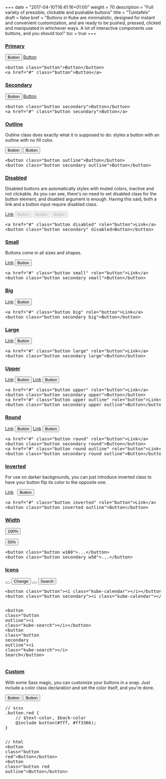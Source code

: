 +++
date = "2017-04-10T16:41:16+01:00"
weight = 70
description = "Full variety of pressible, clickable and pushable buttons"
title = "Tuintafels"
draft = false
bref =  "Buttons in Kube are minimalistic, designed for instant and convenient customization, and are ready to be pushed, pressed, clicked and manipulated in whichever ways. A lot of interactive components use buttons, and you should too!"
toc = true
+++

<h3 class="section-head" id="h-primary"><a href="#h-primary">Primary</a></h3>
<div class="example">
  <button class="button">Button</button> <a class="button" href="#">Button</a>
  <pre class="code"><span class="hljs-tag">&lt;<span class="hljs-name">button</span> <span class="hljs-attr">class</span>=<span class="hljs-string">"button"</span>&gt;</span>Button<span class="hljs-tag">&lt;/<span class="hljs-name">button</span>&gt;</span>
<span class="hljs-tag">&lt;<span class="hljs-name">a</span> <span class="hljs-attr">href</span>=<span class="hljs-string">"#"</span> <span class="hljs-attr">class</span>=<span class="hljs-string">"button"</span>&gt;</span>Button<span class="hljs-tag">&lt;/<span class="hljs-name">a</span>&gt;</span></pre>
</div>
<h3 class="section-head" id="h-secondary"><a href="#h-secondary">Secondary</a></h3>
<div class="example">
  <button class="button secondary">Button</button> <a class="button secondary" href="#">Button</a>
  <pre class="code"><span class="hljs-tag">&lt;<span class="hljs-name">button</span> <span class="hljs-attr">class</span>=<span class="hljs-string">"button secondary"</span>&gt;</span>Button<span class="hljs-tag">&lt;/<span class="hljs-name">button</span>&gt;</span>
<span class="hljs-tag">&lt;<span class="hljs-name">a</span> <span class="hljs-attr">href</span>=<span class="hljs-string">"#"</span> <span class="hljs-attr">class</span>=<span class="hljs-string">"button secondary"</span>&gt;</span>Button<span class="hljs-tag">&lt;/<span class="hljs-name">a</span>&gt;</span></pre>
</div>
<h3 class="section-head" id="h-outline"><a href="#h-outline">Outline</a></h3>
<p>Outline class does exactly what it is supposed to do: styles a button with an outline with no fill color.</p>
<div class="example">
  <button class="button outline">Button</button> <button class="button secondary outline">Button</button>
  <pre class="code">&lt;<span class="hljs-keyword">button</span> class=<span class="hljs-string">"button outline"</span>&gt;<span class="hljs-keyword">Button</span>&lt;/<span class="hljs-keyword">button</span>&gt;
&lt;<span class="hljs-keyword">button</span> class=<span class="hljs-string">"button secondary outline"</span>&gt;<span class="hljs-keyword">Button</span>&lt;/<span class="hljs-keyword">button</span>&gt;</pre>
</div>
<h3 class="section-head" id="h-disabled"><a href="#h-disabled">Disabled</a></h3>
<p>Disabled buttons are automatically styles with muted colors, inactive and not clickable. As you can see, there's no need to set disabled class for the button element, and disabled argument is enough. Having this said, both a link and a button input require disabled class.</p>
<div class="example">
  <a class="button disabled" href="#" role="button">Link</a> <button class="button secondary" disabled>Button</button> <button class="button outline" disabled>Button</button> <button class="button secondary outline" disabled>Button</button>
</div>
<pre class="code"><span class="hljs-tag">&lt;<span class="hljs-name">a</span> <span class="hljs-attr">href</span>=<span class="hljs-string">"#"</span> <span class="hljs-attr">class</span>=<span class="hljs-string">"button disabled"</span> <span class="hljs-attr">role</span>=<span class="hljs-string">"button"</span>&gt;</span>Link<span class="hljs-tag">&lt;/<span class="hljs-name">a</span>&gt;</span>
<span class="hljs-tag">&lt;<span class="hljs-name">button</span> <span class="hljs-attr">class</span>=<span class="hljs-string">"button secondary"</span> <span class="hljs-attr">disabled</span>&gt;</span>Button<span class="hljs-tag">&lt;/<span class="hljs-name">button</span>&gt;</span></pre>
<h3 class="section-head" id="h-small"><a href="#h-small">Small</a></h3>
<p>Buttons come in all sizes and shapes.</p>
<div class="example">
  <a class="button small" href="#" role="button">Link</a> <button class="button secondary small">Button</button>
</div>
<pre class="code"><span class="hljs-tag">&lt;<span class="hljs-name">a</span> <span class="hljs-attr">href</span>=<span class="hljs-string">"#"</span> <span class="hljs-attr">class</span>=<span class="hljs-string">"button small"</span> <span class="hljs-attr">role</span>=<span class="hljs-string">"button"</span>&gt;</span>Link<span class="hljs-tag">&lt;/<span class="hljs-name">a</span>&gt;</span>
<span class="hljs-tag">&lt;<span class="hljs-name">button</span> <span class="hljs-attr">class</span>=<span class="hljs-string">"button secondary small"</span>&gt;</span>Button<span class="hljs-tag">&lt;/<span class="hljs-name">button</span>&gt;</span></pre>
<h3 class="section-head" id="h-big"><a href="#h-big">Big</a></h3>
<div class="example">
  <a class="button big" href="#" role="button">Link</a> <button class="button secondary big">Button</button>
</div>
<pre class="code"><span class="hljs-tag">&lt;<span class="hljs-name">a</span> <span class="hljs-attr">href</span>=<span class="hljs-string">"#"</span> <span class="hljs-attr">class</span>=<span class="hljs-string">"button big"</span> <span class="hljs-attr">role</span>=<span class="hljs-string">"button"</span>&gt;</span>Link<span class="hljs-tag">&lt;/<span class="hljs-name">a</span>&gt;</span>
<span class="hljs-tag">&lt;<span class="hljs-name">button</span> <span class="hljs-attr">class</span>=<span class="hljs-string">"button secondary big"</span>&gt;</span>Button<span class="hljs-tag">&lt;/<span class="hljs-name">button</span>&gt;</span></pre>
<h3 class="section-head" id="h-large"><a href="#h-large">Large</a></h3>
<div class="example">
  <a class="button large" href="#" role="button">Link</a> <button class="button secondary large">Button</button>
</div>
<pre class="code"><span class="hljs-tag">&lt;<span class="hljs-name">a</span> <span class="hljs-attr">href</span>=<span class="hljs-string">"#"</span> <span class="hljs-attr">class</span>=<span class="hljs-string">"button large"</span> <span class="hljs-attr">role</span>=<span class="hljs-string">"button"</span>&gt;</span>Link<span class="hljs-tag">&lt;/<span class="hljs-name">a</span>&gt;</span>
<span class="hljs-tag">&lt;<span class="hljs-name">button</span> <span class="hljs-attr">class</span>=<span class="hljs-string">"button secondary large"</span>&gt;</span>Button<span class="hljs-tag">&lt;/<span class="hljs-name">button</span>&gt;</span></pre>
<h3 class="section-head" id="h-upper"><a href="#h-upper">Upper</a></h3>
<div class="example">
  <a class="button upper" href="#" role="button">Link</a> <button class="button secondary upper">Button</button> <a class="button upper outline" href="#" role="button">Link</a> <button class="button secondary upper outline">Button</button>
</div>
<pre class="code"><span class="hljs-tag">&lt;<span class="hljs-name">a</span> <span class="hljs-attr">href</span>=<span class="hljs-string">"#"</span> <span class="hljs-attr">class</span>=<span class="hljs-string">"button upper"</span> <span class="hljs-attr">role</span>=<span class="hljs-string">"button"</span>&gt;</span>Link<span class="hljs-tag">&lt;/<span class="hljs-name">a</span>&gt;</span>
<span class="hljs-tag">&lt;<span class="hljs-name">button</span> <span class="hljs-attr">class</span>=<span class="hljs-string">"button secondary upper"</span>&gt;</span>Button<span class="hljs-tag">&lt;/<span class="hljs-name">button</span>&gt;</span>
<span class="hljs-tag">&lt;<span class="hljs-name">a</span> <span class="hljs-attr">href</span>=<span class="hljs-string">"#"</span> <span class="hljs-attr">class</span>=<span class="hljs-string">"button upper outline"</span> <span class="hljs-attr">role</span>=<span class="hljs-string">"button"</span>&gt;</span>Link<span class="hljs-tag">&lt;/<span class="hljs-name">a</span>&gt;</span>
<span class="hljs-tag">&lt;<span class="hljs-name">button</span> <span class="hljs-attr">class</span>=<span class="hljs-string">"button secondary upper outline"</span>&gt;</span>Button<span class="hljs-tag">&lt;/<span class="hljs-name">button</span>&gt;</span></pre>
<h3 class="section-head" id="h-round"><a href="#h-round">Round</a></h3>
<div class="example">
  <a class="button round" href="#" role="button">Link</a> <button class="button secondary round">Button</button> <a class="button round outline" href="#" role="button">Link</a> <button class="button secondary round outline">Button</button>
</div>
<pre class="code"><span class="hljs-tag">&lt;<span class="hljs-name">a</span> <span class="hljs-attr">href</span>=<span class="hljs-string">"#"</span> <span class="hljs-attr">class</span>=<span class="hljs-string">"button round"</span> <span class="hljs-attr">role</span>=<span class="hljs-string">"button"</span>&gt;</span>Link<span class="hljs-tag">&lt;/<span class="hljs-name">a</span>&gt;</span>
<span class="hljs-tag">&lt;<span class="hljs-name">button</span> <span class="hljs-attr">class</span>=<span class="hljs-string">"button secondary round"</span>&gt;</span>Button<span class="hljs-tag">&lt;/<span class="hljs-name">button</span>&gt;</span>
<span class="hljs-tag">&lt;<span class="hljs-name">a</span> <span class="hljs-attr">href</span>=<span class="hljs-string">"#"</span> <span class="hljs-attr">class</span>=<span class="hljs-string">"button round outline"</span> <span class="hljs-attr">role</span>=<span class="hljs-string">"button"</span>&gt;</span>Link<span class="hljs-tag">&lt;/<span class="hljs-name">a</span>&gt;</span>
<span class="hljs-tag">&lt;<span class="hljs-name">button</span> <span class="hljs-attr">class</span>=<span class="hljs-string">"button secondary round outline"</span>&gt;</span>Button<span class="hljs-tag">&lt;/<span class="hljs-name">button</span>&gt;</span></pre>
<h3 class="section-head" id="h-inverted"><a href="#h-inverted">Inverted</a></h3>
<p>For use on darker backgrounds, you can just introduce inverted class to have your button flip its color to the opposite one.</p>
<div class="example bg-darkgray">
  <a class="button inverted" href="#" role="button">Link</a> &nbsp; <button class="button inverted outline">Button</button> &nbsp;
  <pre class="code"><span class="hljs-tag">&lt;<span class="hljs-name">a</span> <span class="hljs-attr">href</span>=<span class="hljs-string">"#"</span> <span class="hljs-attr">class</span>=<span class="hljs-string">"button inverted"</span> <span class="hljs-attr">role</span>=<span class="hljs-string">"button"</span>&gt;</span>Link<span class="hljs-tag">&lt;/<span class="hljs-name">a</span>&gt;</span>
<span class="hljs-tag">&lt;<span class="hljs-name">button</span> <span class="hljs-attr">class</span>=<span class="hljs-string">"button inverted outline"</span>&gt;</span>Button<span class="hljs-tag">&lt;/<span class="hljs-name">button</span>&gt;</span></pre>
</div>
<h3 class="section-head" id="h-width"><a href="#h-width">Width</a></h3>
<div class="example">
  <p><button class="button w100">100%</button></p>
  <p><button class="button secondary w50">50%</button></p>
  <pre class="code"><span class="hljs-tag">&lt;<span class="hljs-name">button</span> <span class="hljs-attr">class</span>=<span class="hljs-string">"button w100"</span>&gt;</span>...<span class="hljs-tag">&lt;/<span class="hljs-name">button</span>&gt;</span>
<span class="hljs-tag">&lt;<span class="hljs-name">button</span> <span class="hljs-attr">class</span>=<span class="hljs-string">"button secondary w50"</span>&gt;</span>...<span class="hljs-tag">&lt;/<span class="hljs-name">button</span>&gt;</span></pre>
</div>
<h3 class="section-head" id="h-icons"><a href="#h-icons">Icons</a></h3>
<div class="example">
  <button class="button"><i class="kube-calendar"></i></button> <button class="button secondary"><i class="kube-calendar"></i> Change</button> <button class="button outline"><i class="kube-search"></i></button> <button class="button secondary outline"><i class="kube-search"></i> Search</button>
  <pre class="code"><span class="hljs-tag">&lt;<span class="hljs-name">button</span> <span class="hljs-attr">class</span>=<span class="hljs-string">"button"</span>&gt;</span><span class="hljs-tag">&lt;<span class="hljs-name">i</span> <span class="hljs-attr">class</span>=<span class="hljs-string">"kube-calendar"</span>&gt;</span><span class="hljs-tag">&lt;/<span class="hljs-name">i</span>&gt;</span><span class="hljs-tag">&lt;/<span class="hljs-name">button</span>&gt;</span>
<span class="hljs-tag">&lt;<span class="hljs-name">button</span> <span class="hljs-attr">class</span>=<span class="hljs-string">"button secondary"</span>&gt;</span><span class="hljs-tag">&lt;<span class="hljs-name">i</span> <span class="hljs-attr">class</span>=<span class="hljs-string">"kube-calendar"</span>&gt;</span><span class="hljs-tag">&lt;/<span class="hljs-name">i</span>&gt;</span> Change<span class="hljs-tag">&lt;/<span class="hljs-name">button</span>&gt;</span>

<span class="hljs-tag">&lt;<span class="hljs-name">button</span> <span class="hljs-attr">class</span>=<span class="hljs-string">"button outline"</span>&gt;</span><span class="hljs-tag">&lt;<span class="hljs-name">i</span> <span class="hljs-attr">class</span>=<span class="hljs-string">"kube-search"</span>&gt;</span><span class="hljs-tag">&lt;/<span class="hljs-name">i</span>&gt;</span><span class="hljs-tag">&lt;/<span class="hljs-name">button</span>&gt;</span>
<span class="hljs-tag">&lt;<span class="hljs-name">button</span> <span class="hljs-attr">class</span>=<span class="hljs-string">"button secondary outline"</span>&gt;</span><span class="hljs-tag">&lt;<span class="hljs-name">i</span> <span class="hljs-attr">class</span>=<span class="hljs-string">"kube-search"</span>&gt;</span><span class="hljs-tag">&lt;/<span class="hljs-name">i</span>&gt;</span> Search<span class="hljs-tag">&lt;/<span class="hljs-name">button</span>&gt;</span></pre>
</div>
<h3 class="section-head" id="h-custom"><a href="#h-custom">Custom</a></h3>
<p>With some Sass magic, you can customize your buttons in a snap. Just include a color class declaration and set the color itself, and you're done.</p>
<div class="example">
  <button class="button red">Button</button> <button class="button red outline">Button</button>
  <pre class="code"><span class="hljs-comment">// scss</span>
.button.red {
    <span class="hljs-comment">// $text-color, $back-color</span>
    @include <span class="hljs-keyword">button</span>(<span class="hljs-meta">#fff, #ff3366);</span>
}

<span class="hljs-comment">// html</span>
&lt;<span class="hljs-keyword">button</span> class=<span class="hljs-string">"button red"</span>&gt;<span class="hljs-keyword">Button</span>&lt;/<span class="hljs-keyword">button</span>&gt;
&lt;<span class="hljs-keyword">button</span> class=<span class="hljs-string">"button red outline"</span>&gt;<span class="hljs-keyword">Button</span>&lt;/<span class="hljs-keyword">button</span>&gt;</pre>
</div>